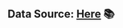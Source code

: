 ## **Data Source:** [Here](https://drive.google.com/drive/folders/1y4RiaTzRmMCk7O2rFhOpEiDTFXMURWHv?usp=sharing)   📚
